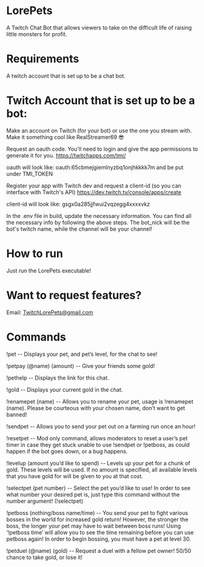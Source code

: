 # LorePets
A Twitch Chat Bot that allows viewers to take on the difficult life of raising little monsters for profit.


# Requirements
A twitch account that is set up to be a chat bot.

# Twitch Account that is set up to be a bot:
Make an account on Twitch (for your bot) or use the one you stream with. Make it something cool like RealStreamer69 😎

Request an oauth code. You'll need to login and give the app permissions to generate it for you.  https://twitchapps.com/tmi/

oauth will look like: oauth:65cbmejgiemlnyzbq1onjhkkkk7m and be put under TMI_TOKEN

Register your app with Twitch dev and request a client-id (so you can interface with Twitch's API) https://dev.twitch.tv/console/apps/create

client-id will look like: gsgx0a285jjfwui2vqzegg4xxxxvkz

In the .env file in build, update the necessary information.  You can find all the necessary info by following the above steps.  The bot_nick will be the bot's twitch name, while the channel will be your channel!

# How to run
Just run the LorePets executable!


# Want to request features?
Email: TwitchLorePets@gmail.com


# Commands
!pet -- Displays your pet, and pet’s level, for the chat to see!

!petpay (@name) (amount) -- Give your friends some gold!

!pethelp -- Displays the link for this chat.

!gold -- Displays your current gold in the chat.

!renamepet (name) -- Allows you to rename your pet, usage is !renamepet (name).  Please be courteous with your chosen name, don’t want to get banned!

!sendpet -- Allows you to send your pet out on a farming run once an hour!

!resetpet -- Mod only command, allows moderators to reset a user’s pet timer in case they get stuck unable to use !sendpet or !petboss, as could happen if the bot goes down, or a bug happens.

!levelup (amount you’d like to spend) -- Levels up your pet for a chunk of gold.  These levels will be used.  If no amount is specified, all available levels that you have gold for will be given to you at that cost.

!selectpet (pet number) -- Select the pet you’d like to use!  In order to see what number your desired pet is, just type this command without the number argument! (!selectpet)


!petboss (nothing/boss name/time) -- You send your pet to fight various bosses in the world for increased gold return!  However, the stronger the boss, the longer your pet may have to wait between boss runs!  Using ‘!petboss time’ will allow you to see the time remaining before you can use petboss again!  In order to begin bossing, you must have a pet at level 30.

!petduel (@name) (gold) -- Request a duel with a fellow pet owner!  50/50 chance to take gold, or lose it!
